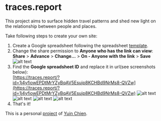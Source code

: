 # traces.report
This project aims to surface hidden travel patterns and shed new light on the relationship between people and places. 

Take following steps to create your own site:

1. Create a Google spreadsheet following the spreadsheet <a href="https://docs.google.com/spreadsheets/d/1j4yfiowEPDtMrYZyBqAV5Esujp8KCHBd9NrMs8-QVZw/edit#gid=0" target="_blank">template<a>.
2. Change the share permission to **Anyone who has the link can view**:<br>
  **Share** > **Advance** > **Change...** > **On - Anyone with the link** > **Save**
![alt text](https://traces.report/screenshots/share.png "Screenshot")
3. Find the **Google spreadsheet ID** and replace it in url(see screenshots below):<br>
 [https://traces.report/?id=1j4yfiowEPDtMrYZyBqAV5Esujp8KCHBd9NrMs8-QVZw](https://traces.report/?id=1j4yfiowEPDtMrYZyBqAV5Esujp8KCHBd9NrMs8-QVZw)
![alt text](https://traces.report/screenshots/sheet_url.png "Screenshot")
![alt text](https://traces.report/screenshots/site1.png "Screenshot")
![alt text](https://traces.report/screenshots/site2.png "Screenshot")
![alt text](https://traces.report/screenshots/sheet.png "Screenshot")
4. That's it! 



This is a personal [project](https://yuinchien.com/travel-log/) of [Yuin Chien](https://yuinchien.com/).
